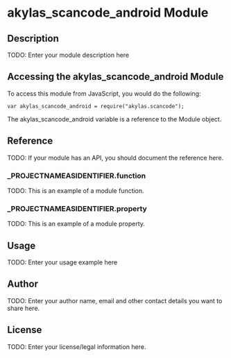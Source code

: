 # akylas_scancode_android Module

## Description

TODO: Enter your module description here

## Accessing the akylas_scancode_android Module

To access this module from JavaScript, you would do the following:

	var akylas_scancode_android = require("akylas.scancode");

The akylas_scancode_android variable is a reference to the Module object.	

## Reference

TODO: If your module has an API, you should document
the reference here.

### ___PROJECTNAMEASIDENTIFIER__.function

TODO: This is an example of a module function.

### ___PROJECTNAMEASIDENTIFIER__.property

TODO: This is an example of a module property.

## Usage

TODO: Enter your usage example here

## Author

TODO: Enter your author name, email and other contact
details you want to share here. 

## License

TODO: Enter your license/legal information here.
